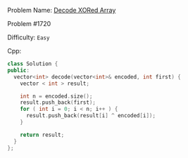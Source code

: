 Problem Name: [Decode XORed Array](https://leetcode.com/problems/decode-xored-array/)

Problem #1720

Difficulty: `Easy`

Cpp:

```cpp
class Solution {
public:
  vector<int> decode(vector<int>& encoded, int first) {
    vector < int > result;

    int n = encoded.size();
    result.push_back(first);
    for ( int i = 0; i < n; i++ ) {
      result.push_back(result[i] ^ encoded[i]);
    }

    return result;
  }
};
```